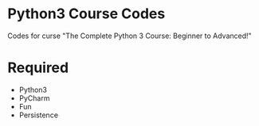 # Python3 Course Codes
Codes for curse "The Complete Python 3 Course: Beginner to Advanced!"

# Required
- Python3
- PyCharm
- Fun
- Persistence 
